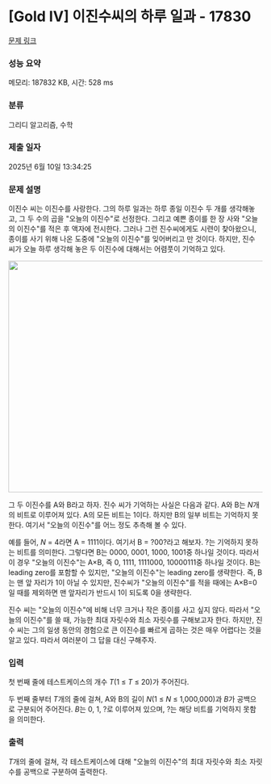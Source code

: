 # [Gold IV] 이진수씨의 하루 일과 - 17830 

[문제 링크](https://www.acmicpc.net/problem/17830) 

### 성능 요약

메모리: 187832 KB, 시간: 528 ms

### 분류

그리디 알고리즘, 수학

### 제출 일자

2025년 6월 10일 13:34:25

### 문제 설명

<p>이진수 씨는 이진수를 사랑한다. 그의 하루 일과는 하루 종일 이진수 두 개를 생각해놓고, 그 두 수의 곱을 "오늘의 이진수"로 선정한다. 그리고 예쁜 종이를 한 장 사와 "오늘의 이진수"를 적은 후 액자에 전시한다. 그러나 그런 진수씨에게도 시련이 찾아왔으니, 종이를 사기 위해 나온 도중에 "오늘의 이진수"를 잊어버리고 만 것이다. 하지만, 진수 씨가 오늘 하루 생각해 놓은 두 이진수에 대해서는 어렴풋이 기억하고 있다.</p>

<p style="text-align: center;"><img alt="" src="https://upload.acmicpc.net/5da7fe6a-e723-4223-9a21-2215d16a9469/-/preview/" style="height: 459px; width: 600px;">  </p>

<p>그 두 이진수를 A와 B라고 하자. 진수 씨가 기억하는 사실은 다음과 같다. A와 B는 <em>N</em>개의 비트로 이루어져 있다. A의 모든 비트는 1이다. 하지만 B의 일부 비트는 기억하지 못한다. 여기서 "오늘의 이진수"를 어느 정도 추측해 볼 수 있다.</p>

<p>예를 들어, <em>N</em> = 4라면 A = 1111이다. 여기서 B = ?00?라고 해보자. ?는 기억하지 못하는 비트를 의미한다. 그렇다면 B는 0000, 0001, 1000, 1001중 하나일 것이다. 따라서 이 경우 "오늘의 이진수"는 A×B, 즉 0, 1111, 1111000, 10000111중 하나일 것이다. B는 leading zero를 포함할 수 있지만, "오늘의 이진수"는 leading zero를 생략한다. 즉, B는 맨 앞 자리가 1이 아닐 수 있지만, 진수씨가 "오늘의 이진수"를 적을 때에는 A×B=0일 때를 제외하면 맨 앞자리가 반드시 1이 되도록 0을 생략한다.</p>

<p>진수 씨는 "오늘의 이진수"에 비해 너무 크거나 작은 종이를 사고 싶지 않다. 따라서 "오늘의 이진수"를 쓸 때, 가능한 최대 자릿수와 최소 자릿수를 구해보고자 한다. 하지만, 진수 씨는 그의 일생 동안의 경험으로 큰 이진수를 빠르게 곱하는 것은 매우 어렵다는 것을 알고 있다. 따라서 여러분이 그 답을 대신 구해주자.</p>

### 입력 

 <p>첫 번째 줄에 테스트케이스의 개수 <em>T</em>(1 ≤ <em>T</em> ≤ 20)가 주어진다. </p>

<p>두 번째 줄부터 <em>T</em>개의 줄에 걸쳐, A와 B의 길이 <em>N</em>(1 ≤ <em>N</em> ≤ 1,000,000)과 <em>B</em>가 공백으로 구분되어 주어진다. <em>B</em>는 0, 1, ?로 이루어져 있으며, ?는 해당 비트를 기억하지 못함을 의미한다.</p>

### 출력 

 <p style="text-align:justify; margin-bottom:11px"><em>T</em>개의 줄에 걸쳐, 각 테스트케이스에 대해 "오늘의 이진수"의 최대 자릿수와 최소 자릿수를 공백으로 구분하여 출력한다.</p>

